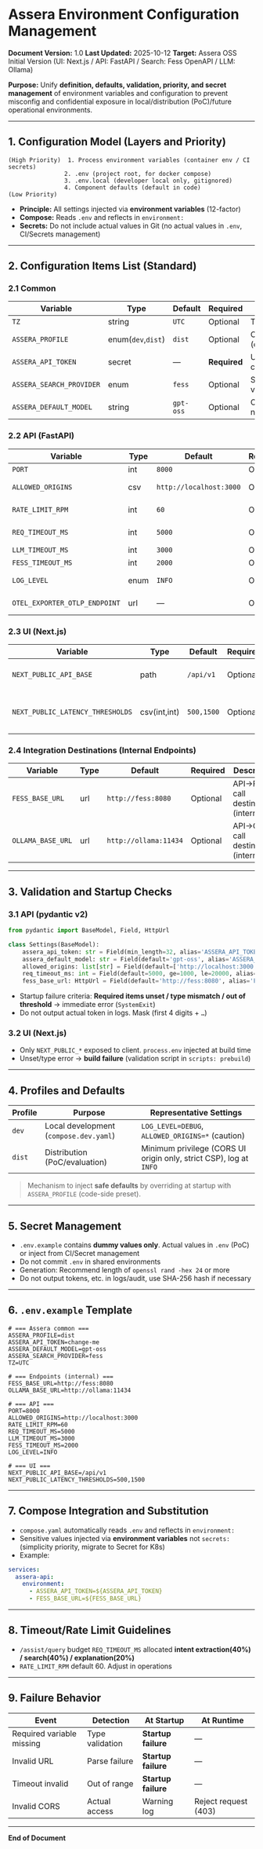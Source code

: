 # Assera Environment Configuration Management

**Document Version:** 1.0
**Last Updated:** 2025-10-12
**Target:** Assera OSS Initial Version (UI: Next.js / API: FastAPI / Search: Fess OpenAPI / LLM: Ollama)

**Purpose:**
Unify **definition, defaults, validation, priority, and secret management** of environment variables and configuration to prevent misconfig and confidential exposure in local/distribution (PoC)/future operational environments.

---

## 1. Configuration Model (Layers and Priority)

```
(High Priority)  1. Process environment variables (container env / CI secrets)
                2. .env (project root, for docker compose)
                3. .env.local (developer local only, gitignored)
                4. Component defaults (default in code)
(Low Priority)
```

- **Principle:** All settings injected via **environment variables** (12-factor)
- **Compose:** Reads `.env` and reflects in `environment:`
- **Secrets:** Do not include actual values in Git (no actual values in `.env`, CI/Secrets management)

---

## 2. Configuration Items List (Standard)

### 2.1 Common

| Variable | Type | Default | Required | Description |
|---|---|---|---|---|
| `TZ` | string | `UTC` | Optional | Timezone |
| `ASSERA_PROFILE` | enum(`dev`,`dist`) | `dist` | Optional | Configuration profile (development/distribution) |
| `ASSERA_API_TOKEN` | secret | — | **Required** | UI→API API Key (32+ characters) |
| `ASSERA_SEARCH_PROVIDER` | enum | `fess` | Optional | Search provider (initial version fixed to `fess`) |
| `ASSERA_DEFAULT_MODEL` | string | `gpt-oss` | Optional | Ollama default model name |

### 2.2 API (FastAPI)

| Variable | Type | Default | Required | Description |
|---|---|---|---|---|
| `PORT` | int | `8000` | Optional | API listen port |
| `ALLOWED_ORIGINS` | csv | `http://localhost:3000` | Optional | CORS allowed origins (comma-separated) |
| `RATE_LIMIT_RPM` | int | `60` | Optional | Requests per minute limit per API Key |
| `REQ_TIMEOUT_MS` | int | `5000` | Optional | Total budget for `/assist/query` (ms) |
| `LLM_TIMEOUT_MS` | int | `3000` | Optional | LLM call timeout (ms) |
| `FESS_TIMEOUT_MS` | int | `2000` | Optional | Fess call timeout (ms) |
| `LOG_LEVEL` | enum | `INFO` | Optional | API log level (DEBUG/INFO/WARN/ERROR) |
| `OTEL_EXPORTER_OTLP_ENDPOINT` | url | — | Optional | OTLP export destination (disabled if empty) |

### 2.3 UI (Next.js)

| Variable | Type | Default | Required | Description |
|---|---|---|---|---|
| `NEXT_PUBLIC_API_BASE` | path | `/api/v1` | Optional | UI→API base path (relative recommended) |
| `NEXT_PUBLIC_LATENCY_THRESHOLDS` | csv(int,int) | `500,1500` | Optional | Low/med/high latency thresholds (ms) |

### 2.4 Integration Destinations (Internal Endpoints)

| Variable | Type | Default | Required | Description |
|---|---|---|---|---|
| `FESS_BASE_URL` | url | `http://fess:8080` | Optional | API→Fess call destination (internal) |
| `OLLAMA_BASE_URL` | url | `http://ollama:11434` | Optional | API→Ollama call destination (internal) |

---

## 3. Validation and Startup Checks

### 3.1 API (pydantic v2)

```python
from pydantic import BaseModel, Field, HttpUrl

class Settings(BaseModel):
    assera_api_token: str = Field(min_length=32, alias='ASSERA_API_TOKEN')
    assera_default_model: str = Field(default='gpt-oss', alias='ASSERA_DEFAULT_MODEL')
    allowed_origins: list[str] = Field(default=['http://localhost:3000'], alias='ALLOWED_ORIGINS')
    req_timeout_ms: int = Field(default=5000, ge=1000, le=20000, alias='REQ_TIMEOUT_MS')
    fess_base_url: HttpUrl = Field(default='http://fess:8080', alias='FESS_BASE_URL')
```

- Startup failure criteria: **Required items unset / type mismatch / out of threshold** → immediate error (`SystemExit`)
- Do not output actual token in logs. Mask (first 4 digits + `…`)

### 3.2 UI (Next.js)

- Only `NEXT_PUBLIC_*` exposed to client. `process.env` injected at build time
- Unset/type error → **build failure** (validation script in `scripts: prebuild`)

---

## 4. Profiles and Defaults

| Profile | Purpose | Representative Settings |
|---|---|---|
| `dev` | Local development (`compose.dev.yaml`) | `LOG_LEVEL=DEBUG`, `ALLOWED_ORIGINS=*` (caution) |
| `dist` | Distribution (PoC/evaluation) | Minimum privilege (CORS UI origin only, strict CSP), log at `INFO` |

> Mechanism to inject **safe defaults** by overriding at startup with `ASSERA_PROFILE` (code-side preset).

---

## 5. Secret Management

- `.env.example` contains **dummy values only**. Actual values in `.env` (PoC) or inject from CI/Secret management
- Do not commit `.env` in shared environments
- Generation: Recommend length of `openssl rand -hex 24` or more
- Do not output tokens, etc. in logs/audit, use SHA-256 hash if necessary

---

## 6. `.env.example` Template

```dotenv
# === Assera common ===
ASSERA_PROFILE=dist
ASSERA_API_TOKEN=change-me
ASSERA_DEFAULT_MODEL=gpt-oss
ASSERA_SEARCH_PROVIDER=fess
TZ=UTC

# === Endpoints (internal) ===
FESS_BASE_URL=http://fess:8080
OLLAMA_BASE_URL=http://ollama:11434

# === API ===
PORT=8000
ALLOWED_ORIGINS=http://localhost:3000
RATE_LIMIT_RPM=60
REQ_TIMEOUT_MS=5000
LLM_TIMEOUT_MS=3000
FESS_TIMEOUT_MS=2000
LOG_LEVEL=INFO

# === UI ===
NEXT_PUBLIC_API_BASE=/api/v1
NEXT_PUBLIC_LATENCY_THRESHOLDS=500,1500
```

---

## 7. Compose Integration and Substitution

- `compose.yaml` automatically reads `.env` and reflects in `environment:`
- Sensitive values injected via **environment variables** not `secrets:` (simplicity priority, migrate to Secret for K8s)
- Example:
```yaml
services:
  assera-api:
    environment:
      - ASSERA_API_TOKEN=${ASSERA_API_TOKEN}
      - FESS_BASE_URL=${FESS_BASE_URL}
```

---

## 8. Timeout/Rate Limit Guidelines

- `/assist/query` budget `REQ_TIMEOUT_MS` allocated **intent extraction(40%) / search(40%) / explanation(20%)**
- `RATE_LIMIT_RPM` default 60. Adjust in operations

---

## 9. Failure Behavior

| Event | Detection | At Startup | At Runtime |
|---|---|---|---|
| Required variable missing | Type validation | **Startup failure** | — |
| Invalid URL | Parse failure | **Startup failure** | — |
| Timeout invalid | Out of range | **Startup failure** | — |
| Invalid CORS | Actual access | Warning log | Reject request (403) |

---

**End of Document**
